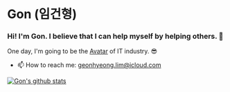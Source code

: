 # Gon (임건형)

### Hi! I'm Gon. I believe that I can help myself by helping others. 👋

One day, I'm going to be the [Avatar](https://avatar.fandom.com/wiki/Aang) of IT industry. 😎

<!-- - 💼 Portfolio: http://gon125.github.io/portfolio

-->
- 📫 How to reach me: geonhyeong.lim@icloud.com

[![Gon's github stats](https://github-readme-stats.vercel.app/api?username=gon125)](https://github.com/anuraghazra/github-readme-stats)
